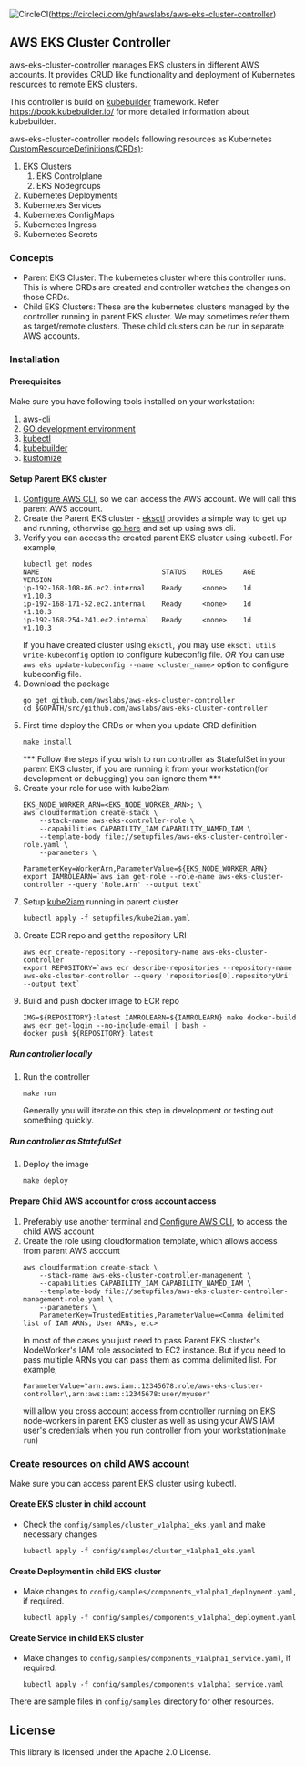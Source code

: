 ![CircleCI](https://circleci.com/gh/awslabs/aws-eks-cluster-controller.svg?style=svg&circle-token=5f800668d4109bde7cae271f9faa2500e7e33461)(https://circleci.com/gh/awslabs/aws-eks-cluster-controller)

## AWS EKS Cluster Controller

aws-eks-cluster-controller manages EKS clusters in different AWS accounts. It provides CRUD like functionality and deployment of Kubernetes resources to remote EKS clusters.

This controller is build on [kubebuilder](https://github.com/kubernetes-sigs/kubebuilder) framework. Refer https://book.kubebuilder.io/ for more detailed information about kubebuilder.

aws-eks-cluster-controller models following resources as Kubernetes [CustomResourceDefinitions(CRDs)](https://kubernetes.io/docs/tasks/access-kubernetes-api/custom-resources/custom-resource-definitions/):

1. EKS Clusters
   1. EKS Controlplane
   1. EKS Nodegroups
1. Kubernetes Deployments
1. Kubernetes Services
1. Kubernetes ConfigMaps
1. Kubernetes Ingress
1. Kubernetes Secrets

### Concepts
- Parent EKS Cluster: The kubernetes cluster where this controller runs. This is where CRDs are created and controller watches the changes on those CRDs.
- Child EKS Clusters: These are the kubernetes clusters managed by the controller running in parent EKS cluster. We may sometimes refer them as target/remote clusters. These child clusters can be run in separate AWS accounts.

### Installation

#### Prerequisites
Make sure you have following tools installed on your workstation:
1. [aws-cli](https://docs.aws.amazon.com/cli/latest/userguide/cli-chap-install.html)
1. [GO development environment](https://golang.org/doc/install)
1. [kubectl](https://kubernetes.io/docs/tasks/tools/install-kubectl)
1. [kubebuilder](https://github.com/kubernetes-sigs/kubebuilder)
1. [kustomize](https://github.com/kubernetes-sigs/kustomize)

#### Setup Parent EKS cluster
1. [Configure AWS CLI](https://docs.aws.amazon.com/cli/latest/userguide/cli-chap-configure.html), so we can access the AWS account. We will call this parent AWS account.
1. Create the Parent EKS cluster - [eksctl](https://github.com/weaveworks/eksctl) provides a simple way to get up and running, otherwise [go here](https://docs.aws.amazon.com/eks/latest/userguide/getting-started.html) and set up using aws cli.
1. Verify you can access the created parent EKS cluster using kubectl.
    For example,
    ```
    kubectl get nodes
    NAME                              STATUS    ROLES     AGE       VERSION
    ip-192-168-108-86.ec2.internal    Ready     <none>    1d       v1.10.3
    ip-192-168-171-52.ec2.internal    Ready     <none>    1d       v1.10.3
    ip-192-168-254-241.ec2.internal   Ready     <none>    1d       v1.10.3
    ```
   If you have created cluster using `eksctl`, you may use `eksctl utils write-kubeconfig` option to configure kubeconfig file. *OR*
   You can use `aws eks update-kubeconfig --name <cluster_name>` option to configure kubeconfig file.
1. Download the package
    ```
    go get github.com/awslabs/aws-eks-cluster-controller
    cd $GOPATH/src/github.com/awslabs/aws-eks-cluster-controller
    ```
1. First time deploy the CRDs or when you update CRD definition
    ```
    make install
    ```
    *** Follow the steps if you wish to run controller as StatefulSet in your parent EKS cluster, if you are running it from your workstation(for development or debugging) you can ignore them ***
1. Create your role for use with kube2iam
    ```
    EKS_NODE_WORKER_ARN=<EKS_NODE_WORKER_ARN>; \
    aws cloudformation create-stack \
        --stack-name aws-eks-controller-role \
        --capabilities CAPABILITY_IAM CAPABILITY_NAMED_IAM \
        --template-body file://setupfiles/aws-eks-cluster-controller-role.yaml \
        --parameters \
            ParameterKey=WorkerArn,ParameterValue=${EKS_NODE_WORKER_ARN}
    export IAMROLEARN=`aws iam get-role --role-name aws-eks-cluster-controller --query 'Role.Arn' --output text`
    ```
1. Setup [kube2iam](https://github.com/jtblin/kube2iam) running in parent cluster
    ```
    kubectl apply -f setupfiles/kube2iam.yaml
    ```
1. Create ECR repo and get the repository URI
    ```
    aws ecr create-repository --repository-name aws-eks-cluster-controller
    export REPOSITORY=`aws ecr describe-repositories --repository-name aws-eks-cluster-controller --query 'repositories[0].repositoryUri' --output text`
    ```
1. Build and push docker image to ECR repo
    ```
    IMG=${REPOSITORY}:latest IAMROLEARN=${IAMROLEARN} make docker-build
    aws ecr get-login --no-include-email | bash -
    docker push ${REPOSITORY}:latest
    ```

##### Run controller locally
1. Run the controller
    ```
    make run
    ```
    Generally you will iterate on this step in development or testing out something quickly.

##### Run controller as StatefulSet
1. Deploy the image
    ```
    make deploy
    ```

#### Prepare Child AWS account for cross account access
1. Preferably use another terminal and [Configure AWS CLI](https://docs.aws.amazon.com/cli/latest/userguide/cli-chap-configure.html), to access the child AWS account
1. Create the role using cloudformation template, which allows access from parent AWS account
    ```
    aws cloudformation create-stack \
        --stack-name aws-eks-cluster-controller-management \
        --capabilities CAPABILITY_IAM CAPABILITY_NAMED_IAM \
        --template-body file://setupfiles/aws-eks-cluster-controller-management-role.yaml \
        --parameters \
        ParameterKey=TrustedEntities,ParameterValue=<Comma delimited list of IAM ARNs, User ARNs, etc>
    ```
    In most of the cases you just need to pass Parent EKS cluster's NodeWorker's IAM role associated to EC2 instance. But if you need to pass multiple ARNs you can pass them as comma delimited list.
    For example,
    ```
    ParameterValue="arn:aws:iam::12345678:role/aws-eks-cluster-controller\,arn:aws:iam::12345678:user/myuser"
    ```
    will allow you cross account access from controller running on EKS node-workers in parent EKS cluster as well as using your AWS IAM user's credentials when you run controller from your workstation(`make run`)

### Create resources on child AWS account
Make sure you can access parent EKS cluster using kubectl.

#### Create EKS cluster in child account
* Check the `config/samples/cluster_v1alpha1_eks.yaml` and make necessary changes
    ```
    kubectl apply -f config/samples/cluster_v1alpha1_eks.yaml
    ```
#### Create Deployment in child EKS cluster
* Make changes to `config/samples/components_v1alpha1_deployment.yaml`, if required.
    ```
    kubectl apply -f config/samples/components_v1alpha1_deployment.yaml
    ```
#### Create Service in child EKS cluster
* Make changes to `config/samples/components_v1alpha1_service.yaml`, if required.
    ```
    kubectl apply -f config/samples/components_v1alpha1_service.yaml
    ```
There are sample files in `config/samples` directory for other resources.

## License

This library is licensed under the Apache 2.0 License. 
